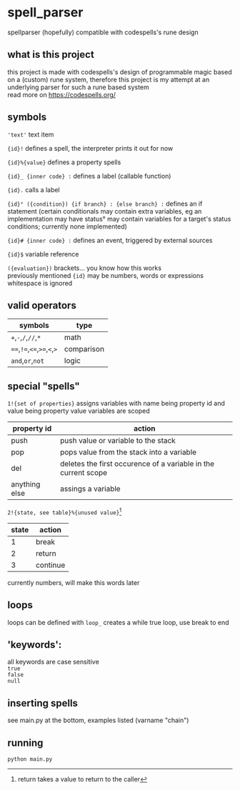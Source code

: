 # spell_parser
spellparser (hopefully) compatible with codespells's rune design

## what is this project
this project is made with codespells's design of programmable magic based on a (custom) rune system, therefore this project is my attempt at an underlying parser for such a rune based system  
read more on https://codespells.org/

## symbols
`'text'` text item  

`{id}!` defines a spell, the interpreter prints it out for now  

`{id}%{value}` defines a property spells  

`{id}_ {inner code} :` defines a label (callable function)  

`{id}.` calls a label  

`{id}° ({condition}) {if branch} : {else branch} :` defines an if statement (certain conditionals may contain extra variables, eg an implementation may have status° may contain variables for a target's status conditions; currently none implemented)  

`{id}# {inner code} :` defines an event, triggered by external sources  

`{id}$` variable reference  

`({evaluation})` brackets... you know how this works  
previously mentioned `{id}` may be numbers, words or expressions
whitespace is ignored

## valid operators

| symbols | type |
| --- | --- |
| `+`,`-`,`/`,`//`,`*` | math |
| `==`,`!=`,`<=`,`>=`,`<`,`>` | comparison |
| `and`,`or`,`not` | logic |

## special "spells"

`1!{set of properties}` assigns variables with name being property id and value being property value
variables are scoped

|property id| action |
|---|---|
|push|push value or variable to the stack|
|pop|pops value from the stack into a variable|
|del|deletes the first occurence of a variable in the current scope|
|anything else| assings a variable|

`2!{state, see table}%{unused value}`[^1]

|state|action|
|---|---|
|1|break|
|2|return|
|3|continue|

currently numbers, will make this words later
[^1]: return takes a value to return to the caller

## loops
loops can be defined with `loop_`
creates a while true loop, use break to end

## 'keywords':
all keywords are case sensitive  
`true`  
`false`  
`null`

## inserting spells
see main.py at the bottom, examples listed (varname "chain")

## running
`python main.py`
